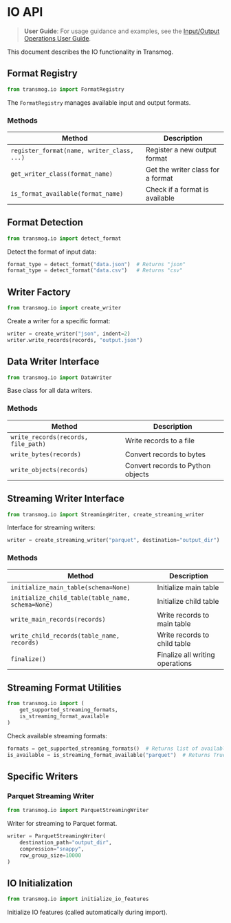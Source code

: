 # IO API

> **User Guide**: For usage guidance and examples, see the [Input/Output Operations User Guide](../user/processing/io.md).

This document describes the IO functionality in Transmog.

## Format Registry

```python
from transmog.io import FormatRegistry
```

The `FormatRegistry` manages available input and output formats.

### Methods

| Method | Description |
|--------|-------------|
| `register_format(name, writer_class, ...)` | Register a new output format |
| `get_writer_class(format_name)` | Get the writer class for a format |
| `is_format_available(format_name)` | Check if a format is available |

## Format Detection

```python
from transmog.io import detect_format
```

Detect the format of input data:

```python
format_type = detect_format("data.json")  # Returns "json"
format_type = detect_format("data.csv")   # Returns "csv"
```

## Writer Factory

```python
from transmog.io import create_writer
```

Create a writer for a specific format:

```python
writer = create_writer("json", indent=2)
writer.write_records(records, "output.json")
```

## Data Writer Interface

```python
from transmog.io import DataWriter
```

Base class for all data writers.

### Methods

| Method | Description |
|--------|-------------|
| `write_records(records, file_path)` | Write records to a file |
| `write_bytes(records)` | Convert records to bytes |
| `write_objects(records)` | Convert records to Python objects |

## Streaming Writer Interface

```python
from transmog.io import StreamingWriter, create_streaming_writer
```

Interface for streaming writers:

```python
writer = create_streaming_writer("parquet", destination="output_dir")
```

### Methods

| Method | Description |
|--------|-------------|
| `initialize_main_table(schema=None)` | Initialize main table |
| `initialize_child_table(table_name, schema=None)` | Initialize child table |
| `write_main_records(records)` | Write records to main table |
| `write_child_records(table_name, records)` | Write records to child table |
| `finalize()` | Finalize all writing operations |

## Streaming Format Utilities

```python
from transmog.io import (
    get_supported_streaming_formats,
    is_streaming_format_available
)
```

Check available streaming formats:

```python
formats = get_supported_streaming_formats()  # Returns list of available formats
is_available = is_streaming_format_available("parquet")  # Returns True/False
```

## Specific Writers

### Parquet Streaming Writer

```python
from transmog.io import ParquetStreamingWriter
```

Writer for streaming to Parquet format.

```python
writer = ParquetStreamingWriter(
    destination_path="output_dir",
    compression="snappy",
    row_group_size=10000
)
```

## IO Initialization

```python
from transmog.io import initialize_io_features
```

Initialize IO features (called automatically during import).
